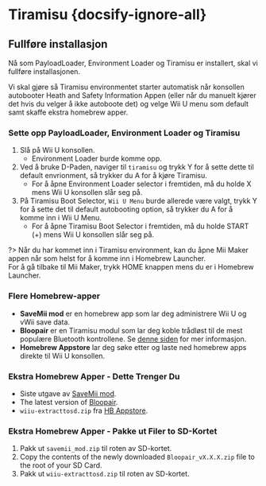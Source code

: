 # Tiramisu {docsify-ignore-all}

## Fullføre installasjon

Nå som PayloadLoader, Environment Loader og Tiramisu er installert, skal vi fullføre installasjonen.

Vi skal gjøre så Tiramisu environmentet starter automatisk når konsollen autobooter Heath and Safety Information Appen (eller når du manuelt kjører det hvis du velger å ikke autoboote det) og velge Wii U menu som default samt skaffe ekstra homebrew apper.

### Sette opp PayloadLoader, Environment Loader og Tiramisu

1. Slå på Wii U konsollen.
    - Environment Loader burde komme opp.
1. Ved å bruke D-Paden, naviger til `tiramisu` og trykk Y for å sette dette til default envrionment, så trykker du A for å kjøre Tiramisu.
    - For å åpne Environment Loader selector i fremtiden, må du holde X mens Wii U konsollen slår seg på.
1. På Tiramisu Boot Selector, `Wii U Menu` burde allerede være valgt, trykk Y for å sette det til default autobooting option, så trykker du A for å komme inn i Wii U Menu.
    - For å åpne Tiramisu Boot Selector i fremtiden, må du holde START (+) mens Wii U konsollen slår seg på.

?> Når du har kommet inn i Tiramisu environment, kan du åpne Mii Maker appen når som helst for å komme inn i Homebrew Launcher. <br>For å gå tilbake til Mii Maker, trykk HOME knappen mens du er i Homebrew Launcher.

### Flere Homebrew-apper

- **SaveMii mod** er en homebrew app som lar deg administrere Wii U og vWii save data.
- **Bloopair** er en Tiramisu modul som lar deg koble trådløst til de mest populære Bluetooth kontrollene. Se [denne siden](https://gbatemp.net/threads/bloopair-connect-controllers-from-other-consoles-natively.594289/) for mer informasjon.
- **Homebrew Appstore** lar deg søke etter og laste ned homebrew apps direkte til Wii U konsollen.

### Ekstra Homebrew Apper - Dette Trenger Du

- Siste utgave av [SaveMii mod](https://wiiubru.com/appstore/zips/savemii_mod.zip).
- The latest version of [Bloopair](https://github.com/GaryOderNichts/Bloopair/releases).
- `wiiu-extracttosd.zip` fra [HB Appstore](https://github.com/fortheusers/hb-appstore/releases/).

### Ekstra Homebrew Apper - Pakke ut Filer to SD-Kortet

1. Pakk ut `savemii_mod.zip` til roten av SD-kortet.
1. Copy the contents of the newly downloaded `Bloopair_vX.X.X.zip` file to the root of your SD Card.
1. Pakk ut `wiiu-extracttosd.zip` til roten av SD-kortet.